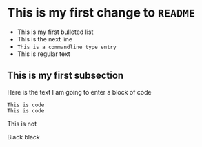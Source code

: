 # This is my first change to `README`

+ This is my first bulleted list
+ This is the next line
+ `This is a commandline type entry`
+ This is regular text

## This is my first subsection
Here is the text
I am going to enter a block of code


```
This is code
This is code
```

This is not

Black black 
